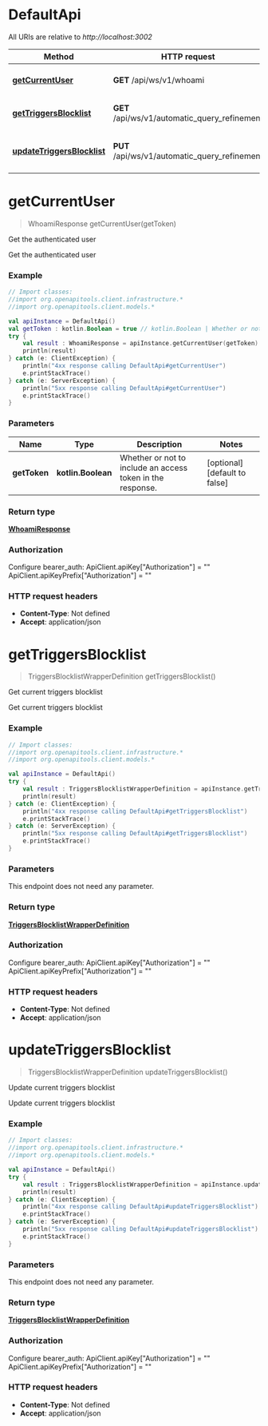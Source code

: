 # DefaultApi

All URIs are relative to *http://localhost:3002*

Method | HTTP request | Description
------------- | ------------- | -------------
[**getCurrentUser**](git/workplace-search-kotlin/openapi-generator/docs/DefaultApi.md#getCurrentUser) | **GET** /api/ws/v1/whoami | Get the authenticated user
[**getTriggersBlocklist**](git/workplace-search-kotlin/openapi-generator/docs/DefaultApi.md#getTriggersBlocklist) | **GET** /api/ws/v1/automatic_query_refinement | Get current triggers blocklist
[**updateTriggersBlocklist**](git/workplace-search-kotlin/openapi-generator/docs/DefaultApi.md#updateTriggersBlocklist) | **PUT** /api/ws/v1/automatic_query_refinement | Update current triggers blocklist


<a name="getCurrentUser"></a>
# **getCurrentUser**
> WhoamiResponse getCurrentUser(getToken)

Get the authenticated user

Get the authenticated user

### Example
```kotlin
// Import classes:
//import org.openapitools.client.infrastructure.*
//import org.openapitools.client.models.*

val apiInstance = DefaultApi()
val getToken : kotlin.Boolean = true // kotlin.Boolean | Whether or not to include an access token in the response.
try {
    val result : WhoamiResponse = apiInstance.getCurrentUser(getToken)
    println(result)
} catch (e: ClientException) {
    println("4xx response calling DefaultApi#getCurrentUser")
    e.printStackTrace()
} catch (e: ServerException) {
    println("5xx response calling DefaultApi#getCurrentUser")
    e.printStackTrace()
}
```

### Parameters

Name | Type | Description  | Notes
------------- | ------------- | ------------- | -------------
 **getToken** | **kotlin.Boolean**| Whether or not to include an access token in the response. | [optional] [default to false]

### Return type

[**WhoamiResponse**](git/workplace-search-kotlin/openapi-generator/docs/WhoamiResponse.md)

### Authorization


Configure bearer_auth:
    ApiClient.apiKey["Authorization"] = ""
    ApiClient.apiKeyPrefix["Authorization"] = ""

### HTTP request headers

 - **Content-Type**: Not defined
 - **Accept**: application/json

<a name="getTriggersBlocklist"></a>
# **getTriggersBlocklist**
> TriggersBlocklistWrapperDefinition getTriggersBlocklist()

Get current triggers blocklist

Get current triggers blocklist

### Example
```kotlin
// Import classes:
//import org.openapitools.client.infrastructure.*
//import org.openapitools.client.models.*

val apiInstance = DefaultApi()
try {
    val result : TriggersBlocklistWrapperDefinition = apiInstance.getTriggersBlocklist()
    println(result)
} catch (e: ClientException) {
    println("4xx response calling DefaultApi#getTriggersBlocklist")
    e.printStackTrace()
} catch (e: ServerException) {
    println("5xx response calling DefaultApi#getTriggersBlocklist")
    e.printStackTrace()
}
```

### Parameters
This endpoint does not need any parameter.

### Return type

[**TriggersBlocklistWrapperDefinition**](git/workplace-search-kotlin/openapi-generator/docs/TriggersBlocklistWrapperDefinition.md)

### Authorization


Configure bearer_auth:
    ApiClient.apiKey["Authorization"] = ""
    ApiClient.apiKeyPrefix["Authorization"] = ""

### HTTP request headers

 - **Content-Type**: Not defined
 - **Accept**: application/json

<a name="updateTriggersBlocklist"></a>
# **updateTriggersBlocklist**
> TriggersBlocklistWrapperDefinition updateTriggersBlocklist()

Update current triggers blocklist

Update current triggers blocklist

### Example
```kotlin
// Import classes:
//import org.openapitools.client.infrastructure.*
//import org.openapitools.client.models.*

val apiInstance = DefaultApi()
try {
    val result : TriggersBlocklistWrapperDefinition = apiInstance.updateTriggersBlocklist()
    println(result)
} catch (e: ClientException) {
    println("4xx response calling DefaultApi#updateTriggersBlocklist")
    e.printStackTrace()
} catch (e: ServerException) {
    println("5xx response calling DefaultApi#updateTriggersBlocklist")
    e.printStackTrace()
}
```

### Parameters
This endpoint does not need any parameter.

### Return type

[**TriggersBlocklistWrapperDefinition**](git/workplace-search-kotlin/openapi-generator/docs/TriggersBlocklistWrapperDefinition.md)

### Authorization


Configure bearer_auth:
    ApiClient.apiKey["Authorization"] = ""
    ApiClient.apiKeyPrefix["Authorization"] = ""

### HTTP request headers

 - **Content-Type**: Not defined
 - **Accept**: application/json

